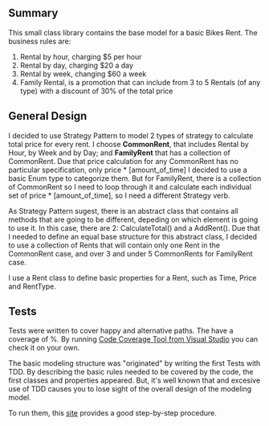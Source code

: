 ## Summary

This small class library contains the base model for a basic Bikes Rent. The business rules are:

1. Rental by hour, charging $5 per hour
2. Rental by day, charging $20 a day
3. Rental by week, changing $60 a week
4. Family Rental, is a promotion that can include from 3 to 5 Rentals (of any type) with a discount of 30% of the total price

## General Design

I decided to use Strategy Pattern to model 2 types of strategy to calculate total price for every rent. I choose **CommonRent**, that includes Rental by Hour, by Week and by Day; and **FamilyRent** that has a collection of CommonRent. Due that price calculation for any CommonRent has no particular specification, only price * [amount_of_time] I decided to use a basic Enum type to categorize them.
But for FamilyRent, there is a collection of CommonRent so I need to loop through it and calculate each individual set of price * [amount_of_time], so I need a different Strategy verb.

As Strategy Pattern sugest, there is an abstract class that contains all methods that are going to be different, depeding on which element is going to use it. In this case, there are 2: CalculateTotal() and a AddRent(). Due that I needed to define an equal base structure for this abstract class, I decided to use a collection of Rents that will contain only one Rent in the CommonRent case, and over 3 and under 5 CommonRents for FamilyRent case.

I use a Rent class to define basic properties for a Rent, such as Time, Price and RentType.

## Tests

Tests were written to cover happy and alternative paths. The have a coverage of %. By running [Code Coverage Tool from Visual Studio](https://msdn.microsoft.com/en-us/library/dd537628.aspx) you can check it on your own.

The basic modeling structure was "originated" by writing the first Tests with TDD. By describing the basic rules needed to be covered by the code, the first classes and properties appeared. But, it's well known that and excesive use of TDD causes you to lose sight of the overall design of the modeling model.

To run them, this [site](https://www.visualstudio.com/en-us/docs/test/developer-testing/getting-started/getting-started-with-developer-testing#run-unit-tests-with-test-explorer) provides a good step-by-step procedure.
